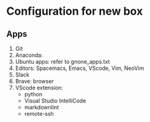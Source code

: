 # Configuration for new box

## Apps

1. Git
1. Anaconda:
1. Ubuntu apps: refer to gnone_apps.txt
1. Editors: Spacemacs, Emacs, VScode, Vim, NeoVim
1. Slack
1. Brave: browser
1. VScode extension:
   - python
   - Visual Studio IntelliCode
   - markdownlint
   - remote-ssh
